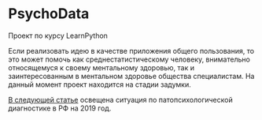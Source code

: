 # PsychoData
Проект по курсу LearnPython

Если реализовать идею в качестве приложения общего пользования, то это может помочь как среднестатистическому человеку, внимательно относящемуся к своему ментальному здоровью, так и заинтересованным в ментальном здоровье общества специалистам. На данный момент проект находится на стадии задумки. 

[В следующей статье](https://habr.com/ru/articles/447056/) освещена ситуация по патопсихологической диагностике в РФ на 2019 год. 
